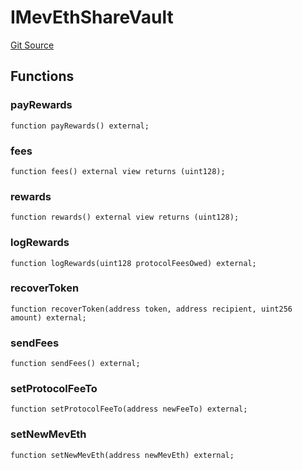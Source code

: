# IMevEthShareVault
[Git Source](https://github.com/manifoldfinance/mevETH2/blob/216fe89b4b259aa768c698247b6facac9d08597e/src/interfaces/IMevEthShareVault.sol)


## Functions
### payRewards


```solidity
function payRewards() external;
```

### fees


```solidity
function fees() external view returns (uint128);
```

### rewards


```solidity
function rewards() external view returns (uint128);
```

### logRewards


```solidity
function logRewards(uint128 protocolFeesOwed) external;
```

### recoverToken


```solidity
function recoverToken(address token, address recipient, uint256 amount) external;
```

### sendFees


```solidity
function sendFees() external;
```

### setProtocolFeeTo


```solidity
function setProtocolFeeTo(address newFeeTo) external;
```

### setNewMevEth


```solidity
function setNewMevEth(address newMevEth) external;
```

